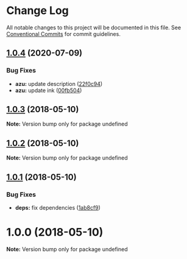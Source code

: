 # Change Log

All notable changes to this project will be documented in this file.
See [Conventional Commits](https://conventionalcommits.org) for commit guidelines.

## [1.0.4](https://github.com/azu/azu/compare/v1.0.3...v1.0.4) (2020-07-09)


### Bug Fixes

* **azu:** update description ([22f0c94](https://github.com/azu/azu/commit/22f0c948647f1e4f0a346511f94df8d8f64c8180))
* **azu:** update ink ([00fb504](https://github.com/azu/azu/commit/00fb504f94da746397f6577f06ebbe647ca46e76))





<a name="1.0.3"></a>
## [1.0.3](https://github.com/azu/azu/compare/v1.0.2...v1.0.3) (2018-05-10)




**Note:** Version bump only for package undefined

<a name="1.0.2"></a>
## [1.0.2](https://github.com/azu/azu/compare/v1.0.1...v1.0.2) (2018-05-10)




**Note:** Version bump only for package undefined

<a name="1.0.1"></a>
## [1.0.1](https://github.com/azu/azu/compare/v1.0.0...v1.0.1) (2018-05-10)


### Bug Fixes

* **deps:** fix dependencies ([1ab8cf9](https://github.com/azu/azu/commit/1ab8cf9))




<a name="1.0.0"></a>
# 1.0.0 (2018-05-10)




**Note:** Version bump only for package undefined
